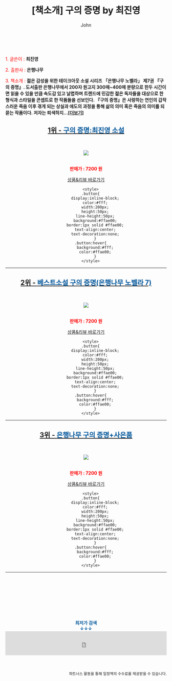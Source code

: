 ﻿---
layout: post
title:  "[책소개] 구의 증명 by 최진영"
author: John
categories: [ 도서 ]
tags: [ 구의 증명, 구의 증명 더쿠, 구의 증명 명대사, 구의 증명 나무위키, 구의 증명 줄거리, 구의 증명 해석, 구의 증명 pdf, 구의 증명 캐스팅, 구의 증명 txt, 구의 증명 비슷한 책 ]
image: https://search1.kakaocdn.net/thumb/R120x174.q85/?fname=http%3A%2F%2Ft1.daumcdn.net%2Flbook%2Fimage%2F737566%3Ftimestamp%3D20230219140915 
description: "[책소개] 구의 증명 by 최진영"
toc: true
toc_sticky: true
---

<br>
<p>
<font color='#ff0000'>1. 글쓴이 : </font><b>최진영</b>
<p>
<font color='#ff0000'>2. 출판사 : </font><b>은행나무</b>
<p>
<font color='#ff0000'>3. 책소개 : </font><b>젊은 감성을 위한 테이크아웃 소설 시리즈 「은행나무 노벨라」 제7권 『구의 증명』. 도서출판 은행나무에서 200자 원고지 300매~400매 분량으로 한두 시간이면 읽을 수 있을 만큼 속도감 있고 날렵하며 트렌드에 민감한 젊은 독자들을 대상으로 한 형식과 스타일을 콘셉트로 한 작품들을 선보인다.    『구의 증명』은 사랑하는 연인의 갑작스러운 죽음 이후 겪게 되는 상실과 애도의 과정을 통해 삶의 의미 혹은 죽음의 의미를 되묻는 작품이다. 저자는 퇴색하지...<a href="https://link.coupang.com/re/AFFSDP?lptag=AF7307611&pageKey=35255562&itemId=130782865&vendorItemId=3274380568&traceid=V0-153-a577a1de252f32de&requestid=20230303225248551232343" target="_blank">[더보기]</a></b>
<p>
    
<center><h2><a href="https://link.coupang.com/re/AFFSDP?lptag=AF7307611&pageKey=35255562&itemId=130782865&vendorItemId=3274380568&traceid=V0-153-a577a1de252f32de&requestid=20230303225248551232343" target="_blank"><b>1위 - <font color='#01579B'>구의 증명:최진영 소설</font></b></a></h2><br>

<a href="https://link.coupang.com/re/AFFSDP?lptag=AF7307611&pageKey=35255562&itemId=130782865&vendorItemId=3274380568&traceid=V0-153-a577a1de252f32de&requestid=20230303225248551232343" target="_blank"><img src="https://static.coupangcdn.com/image/retail-product-api/A00077021/314781/645784/main/17ffdbf46339673eb790af8a327ba819e1ca3dd4f45116f78bb8ef6b1890d2bf.jpg"></a><br><br>

<b><font color='#ff0000'>판매가 : 7200 원</font></b><br>

<a href="https://link.coupang.com/re/AFFSDP?lptag=AF7307611&pageKey=35255562&itemId=130782865&vendorItemId=3274380568&traceid=V0-153-a577a1de252f32de&requestid=20230303225248551232343" target="_blank" class="button">상품&리뷰 바로가기</a><p>

        <style>
        .button{
            display:inline-block;
            color:#fff;
            width:200px;
            height:50px;
            line-height:50px;
            background:#ffae00;
            border:1px solid #ffae00;
            text-align:center;
            text-decoration:none;
            }
        .button:hover{
            background:#fff;
            color:#ffae00;
            }
        </style>

<hr>

<center><h2><a href="https://link.coupang.com/re/AFFSDP?lptag=AF7307611&pageKey=7122154194&itemId=17835623016&vendorItemId=84999315455&traceid=V0-153-d7e621b5495a5f8b&requestid=20230303225248551232343" target="_blank"><b>2위 - <font color='#01579B'>베스트소설 구의 증명(은행나무 노벨라 7)</font></b></a></h2><br>

<a href="https://link.coupang.com/re/AFFSDP?lptag=AF7307611&pageKey=7122154194&itemId=17835623016&vendorItemId=84999315455&traceid=V0-153-d7e621b5495a5f8b&requestid=20230303225248551232343" target="_blank"><img src="https://static.coupangcdn.com/image/vendor_inventory/1e87/9da6f34216ac5a2cc2cd8e10437fd2dd1348103afe705af36085833f18d3.jpg"></a><br><br>

<b><font color='#ff0000'>판매가 : 7200 원</font></b><br>

<a href="https://link.coupang.com/re/AFFSDP?lptag=AF7307611&pageKey=7122154194&itemId=17835623016&vendorItemId=84999315455&traceid=V0-153-d7e621b5495a5f8b&requestid=20230303225248551232343" target="_blank" class="button">상품&리뷰 바로가기</a><p>

        <style>
        .button{
            display:inline-block;
            color:#fff;
            width:200px;
            height:50px;
            line-height:50px;
            background:#ffae00;
            border:1px solid #ffae00;
            text-align:center;
            text-decoration:none;
            }
        .button:hover{
            background:#fff;
            color:#ffae00;
            }
        </style>

<hr>

<center><h2><a href="https://link.coupang.com/re/AFFSDP?lptag=AF7307611&pageKey=5711883867&itemId=9525319442&vendorItemId=82817798924&traceid=V0-153-bf8ee77d4cb40e66&requestid=20230303225248551232343" target="_blank"><b>3위 - <font color='#01579B'>은행나무 구의 증명+사은품</font></b></a></h2><br>

<a href="https://link.coupang.com/re/AFFSDP?lptag=AF7307611&pageKey=5711883867&itemId=9525319442&vendorItemId=82817798924&traceid=V0-153-bf8ee77d4cb40e66&requestid=20230303225248551232343" target="_blank"><img src="https://static.coupangcdn.com/image/vendor_inventory/bb97/c46b2ee5a7e90c9b398d8554e888dbe30b5349095c56fd0a11f7184b1003.jpg"></a><br><br>

<b><font color='#ff0000'>판매가 : 7200 원</font></b><br>

<a href="https://link.coupang.com/re/AFFSDP?lptag=AF7307611&pageKey=5711883867&itemId=9525319442&vendorItemId=82817798924&traceid=V0-153-bf8ee77d4cb40e66&requestid=20230303225248551232343" target="_blank" class="button">상품&리뷰 바로가기</a><p>

        <style>
        .button{
            display:inline-block;
            color:#fff;
            width:200px;
            height:50px;
            line-height:50px;
            background:#ffae00;
            border:1px solid #ffae00;
            text-align:center;
            text-decoration:none;
            }
        .button:hover{
            background:#fff;
            color:#ffae00;
            }
        </style>

<hr>

<br><br><br><br><br><br><br>
<center><b><font color='#01579B' size='medium'>최저가 검색<br>
↓↓↓</font></b></center>
<center><iframe src="https://coupa.ng/b1Tbjx" width="100%" height="75" frameborder="0" scrolling="no" referrerpolicy="unsafe-url"></iframe></center>
<br><br>
<p>
<small>
    <div align="right">파트너스 활동을 통해 일정액의 수수료를 제공받을 수 있습니다.</div>
</small>
</p>
